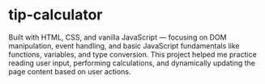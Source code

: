 # tip-calculator
Built with HTML, CSS, and vanilla JavaScript — focusing on DOM manipulation, event handling, and basic JavaScript fundamentals like functions, variables, and type conversion.  This project helped me practice reading user input, performing calculations, and dynamically updating the page content based on user actions.
